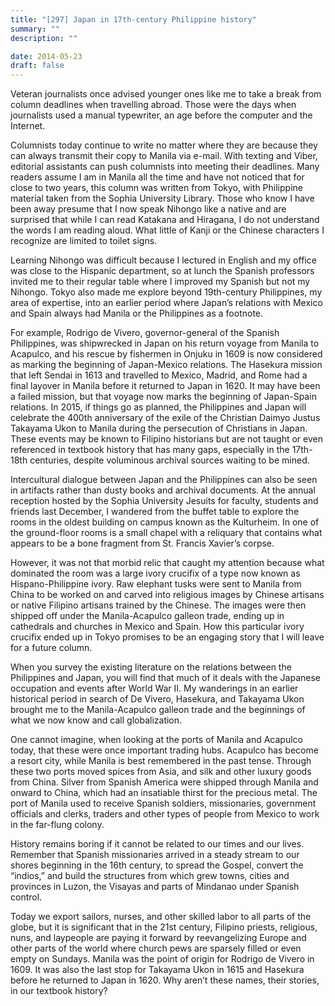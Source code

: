 ```yaml
---
title: "[297] Japan in 17th-century Philippine history"
summary: ""
description: ""

date: 2014-05-23
draft: false
---
```


Veteran journalists once advised younger ones like me to take a break from column deadlines when travelling abroad. Those were the days when journalists used a manual typewriter, an age before the computer and the Internet.

Columnists today continue to write no matter where they are because they can always transmit their copy to Manila via e-mail. With texting and Viber, editorial assistants can push columnists into meeting their deadlines. Many readers assume I am in Manila all the time and have not noticed that for close to two years, this column was written from Tokyo, with Philippine material taken from the Sophia University Library. Those who know I have been away presume that I now speak Nihongo like a native and are surprised that while I can read Katakana and Hiragana, I do not understand the words I am reading aloud. What little of Kanji or the Chinese characters I recognize are limited to toilet signs.

Learning Nihongo was difficult because I lectured in English and my office was close to the Hispanic department, so at lunch the Spanish professors invited me to their regular table where I improved my Spanish but not my Nihongo. Tokyo also made me explore beyond 19th-century Philippines, my area of expertise, into an earlier period where Japan’s relations with Mexico and Spain always had Manila or the Philippines as a footnote.

For example, Rodrigo de Vivero, governor-general of the Spanish Philippines, was shipwrecked in Japan on his return voyage from Manila to Acapulco, and his rescue by fishermen in Onjuku in 1609 is now considered as marking the beginning of Japan-Mexico relations. The Hasekura mission that left Sendai in 1613 and travelled to Mexico, Madrid, and Rome had a final layover in Manila before it returned to Japan in 1620. It may have been a failed mission, but that voyage now marks the beginning of Japan-Spain relations. In 2015, if things go as planned, the Philippines and Japan will celebrate the 400th anniversary of the exile of the Christian Daimyo Justus Takayama Ukon to Manila during the persecution of Christians in Japan. These events may be known to Filipino historians but are not taught or even referenced in textbook history that has many gaps, especially in the 17th-18th centuries, despite voluminous archival sources waiting to be mined.

Intercultural dialogue between Japan and the Philippines can also be seen in artifacts rather than dusty books and archival documents. At the annual reception hosted by the Sophia University Jesuits for faculty, students and friends last December, I wandered from the buffet table to explore the rooms in the oldest building on campus known as the Kulturheim. In one of the ground-floor rooms is a small chapel with a reliquary that contains what appears to be a bone fragment from St. Francis Xavier’s corpse.

However, it was not that morbid relic that caught my attention because what dominated the room was a large ivory crucifix of a type now known as Hispano-Philippine ivory. Raw elephant tusks were sent to Manila from China to be worked on and carved into religious images by Chinese artisans or native Filipino artisans trained by the Chinese. The images were then shipped off under the Manila-Acapulco galleon trade, ending up in cathedrals and churches in Mexico and Spain. How this particular ivory crucifix ended up in Tokyo promises to be an engaging story that I will leave for a future column.

When you survey the existing literature on the relations between the Philippines and Japan, you will find that much of it deals with the Japanese occupation and events after World War II. My wanderings in an earlier historical period in search of De Vivero, Hasekura, and Takayama Ukon brought me to the Manila-Acapulco galleon trade and the beginnings of what we now know and call globalization.

One cannot imagine, when looking at the ports of Manila and Acapulco today, that these were once important trading hubs. Acapulco has become a resort city, while Manila is best remembered in the past tense. Through these two ports moved spices from Asia, and silk and other luxury goods from China. Silver from Spanish America were shipped through Manila and onward to China, which had an insatiable thirst for the precious metal. The port of Manila used to receive Spanish soldiers, missionaries, government officials and clerks, traders and other types of people from Mexico to work in the far-flung colony.

History remains boring if it cannot be related to our times and our lives. Remember that Spanish missionaries arrived in a steady stream to our shores beginning in the 16th century, to spread the Gospel, convert the “indios,” and build the structures from which grew towns, cities and provinces in Luzon, the Visayas and parts of Mindanao under Spanish control.

Today we export sailors, nurses, and other skilled labor to all parts of the globe, but it is significant that in the 21st century, Filipino priests, religious, nuns, and laypeople are paying it forward by reevangelizing Europe and other parts of the world where church pews are sparsely filled or even empty on Sundays. Manila was the point of origin for Rodrigo de Vivero in 1609. It was also the last stop for Takayama Ukon in 1615 and Hasekura before he returned to Japan in 1620. Why aren’t these names, their stories, in our textbook history?
